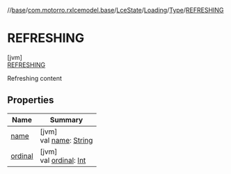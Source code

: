 //[base](../../../../../../index.md)/[com.motorro.rxlcemodel.base](../../../../index.md)/[LceState](../../../index.md)/[Loading](../../index.md)/[Type](../index.md)/[REFRESHING](index.md)

# REFRESHING

[jvm]\
[REFRESHING](index.md)

Refreshing content

## Properties

| Name | Summary |
|---|---|
| [name](../../../../-log-level/-e-r-r-o-r/index.md#-372974862%2FProperties%2F-553753920) | [jvm]<br>val [name](../../../../-log-level/-e-r-r-o-r/index.md#-372974862%2FProperties%2F-553753920): [String](https://kotlinlang.org/api/latest/jvm/stdlib/kotlin/-string/index.html) |
| [ordinal](../../../../-log-level/-e-r-r-o-r/index.md#-739389684%2FProperties%2F-553753920) | [jvm]<br>val [ordinal](../../../../-log-level/-e-r-r-o-r/index.md#-739389684%2FProperties%2F-553753920): [Int](https://kotlinlang.org/api/latest/jvm/stdlib/kotlin/-int/index.html) |
